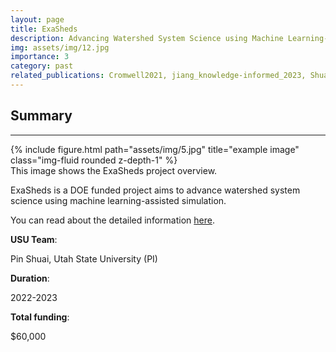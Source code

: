 ```yaml
---
layout: page
title: ExaSheds
description: Advancing Watershed System Science using Machine Learning-Assisted Simulation
img: assets/img/12.jpg
importance: 3
category: past
related_publications: Cromwell2021, jiang_knowledge-informed_2023, Shuai2022, Coon2022
---
```


## Summary
---
<div class="row">
    <div class="col-sm mt-3 mt-md-0">
        {% include figure.html path="assets/img/5.jpg" title="example image" class="img-fluid rounded z-depth-1" %}
    </div>
</div>
<div class="caption">
    This image shows the ExaSheds project overview.
</div>

ExaSheds is a DOE funded project aims to advance watershed system science using machine learning-assisted simulation.

You can read about the detailed information [here]().

**USU Team**: 

Pin Shuai, Utah State University (PI)

**Duration**: 

2022-2023

**Total funding**: 

$60,000
